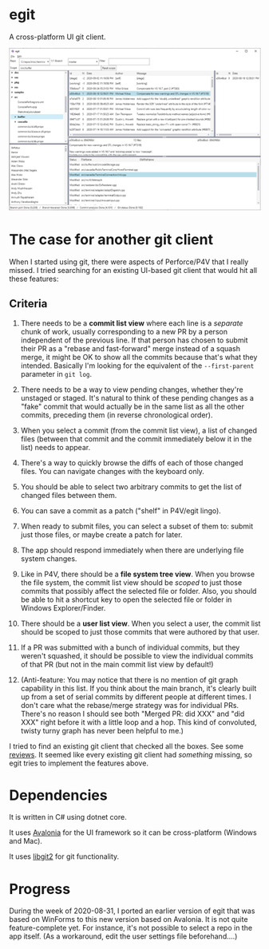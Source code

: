 # egit

A cross-platform UI git client.

![Windows screenshot](docs/egit-screenshot-windows.png)

# The case for another git client

When I started using git, there were aspects of Perforce/P4V that I really missed. I tried searching for an existing UI-based git client that would hit all these features:

## Criteria

1. There needs to be a **commit list view** where each line is a *separate* chunk of work, usually corresponding to a new PR by a person independent of the previous line. If that person has chosen to submit their PR as a "rebase and fast-forward" merge instead of a squash merge, it might be OK to show all the commits because that's what they intended. Basically I'm looking for the equivalent of the `--first-parent` parameter in `git log`.

2. There needs to be a way to view pending changes, whether they're unstaged or staged. It's natural to think of these pending changes as a "fake" commit that would actually be in the same list as all the other commits, preceding them (in reverse chronological order).

3. When you select a commit (from the commit list view), a list of changed files (between that commit and the commit immediately below it in the list) needs to appear.

4. There's a way to quickly browse the diffs of each of those changed files. You can navigate changes with the keyboard only.

5. You should be able to select two arbitrary commits to get the list of changed files between them.

6. You can save a commit as a patch ("shelf" in P4V/egit lingo).

7. When ready to submit files, you can select a subset of them to: submit just those files, or maybe create a patch for later.

8. The app should respond immediately when there are underlying file system changes.

9. Like in P4V, there should be a **file system tree view**. When you browse the file system, the commit list view should be _scoped_ to just those commits that possibly affect the selected file or folder.  Also, you should be able to hit a shortcut key to open the selected file or folder in Windows Explorer/Finder.

10. There should be a **user list view**.  When you select a user, the commit list should be scoped to just those commits that were authored by that user.

11. If a PR was submitted with a bunch of individual commits, but they weren't squashed, it should be possible to view the individual commits of that PR (but not in the main commit list view by default!)

12. (Anti-feature: You may notice that there is no mention of git graph capability in this list. If you think about the main branch, it's clearly built up from a set of serial commits by different people at different times. I don't care what the rebase/merge strategy was for individual PRs. There's no reason I should see both "Merged PR: did XXX" and "did XXX" right before it with a little loop and a hop. This kind of convoluted, twisty turny graph has never been helpful to me.)

I tried to find an existing git client that checked all the boxes. See some [reviews](docs/Reviews-of-other-git-clients.md). It seemed like every existing git client had _something_ missing, so egit tries to implement the features above.

# Dependencies

It is written in C# using dotnet core. 

It uses [Avalonia](https://avaloniaui.net/) for the UI framework so it can be cross-platform (Windows and Mac).

It uses [libgit2](https://github.com/libgit2/libgit2sharp) for git functionality.

# Progress

During the week of 2020-08-31, I ported an earlier version of egit that was based on WinForms to this new version based on Avalonia. It is not quite feature-complete yet. For instance, it's not possible to select a repo in the app itself. (As a workaround, edit the user settings file beforehand....)